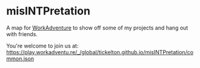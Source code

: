 # misINTPretation


A map for [WorkAdventure](https://workadventu.re) to show off some of my projects and hang out with friends.

You're welcome to join us at:  
https://play.workadventu.re/_/global/tickelton.github.io/misINTPretation/common.json




